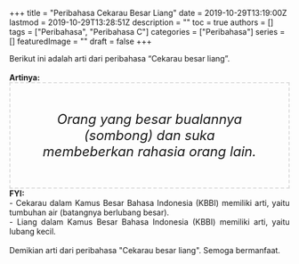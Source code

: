 +++
title = "Peribahasa Cekarau Besar Liang"
date = 2019-10-29T13:19:00Z
lastmod = 2019-10-29T13:28:51Z
description = ""
toc = true
authors = []
tags = ["Peribahasa", "Peribahasa C"]
categories = ["Peribahasa"]
series = []
featuredImage = ""
draft = false
+++

<div dir="ltr" style="text-align: left;" trbidi="on"><div style="text-align: justify;">Berikut ini adalah arti dari peribahasa “Cekarau besar liang”.</div><br /><div style="text-align: justify;"><b>Artinya:</b></div><div style="border: 2px dashed #ddd; font-size: 24px; height: auto; margin: 0 auto; padding: 50px; text-align: center; width: auto;"><i>Orang yang besar bualannya (sombong) dan suka membeberkan rahasia orang lain.</i></div><div style="text-align: justify;"><b>FYI:</b><br />- Cekarau dalam Kamus Besar Bahasa Indonesia (KBBI) memiliki arti, yaitu tumbuhan air (batangnya berlubang besar).<br />- Liang dalam Kamus Besar Bahasa Indonesia (KBBI) memiliki arti, yaitu lubang kecil.<br /><br /></div><div style="text-align: justify;">Demikian arti dari peribahasa "Cekarau besar liang". Semoga bermanfaat.</div></div>
